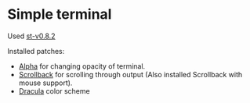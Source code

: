 # Simple terminal

Used [st-v0.8.2](https://st.suckless.org/)

Installed patches:
* [Alpha](https://st.suckless.org/patches/alpha/) for changing opacity of terminal.
* [Scrollback](https://st.suckless.org/patches/scrollback/) for scrolling through output (Also installed Scrollback with mouse support).
* [Dracula](http://st.suckless.org/patches/dracula/) color scheme
